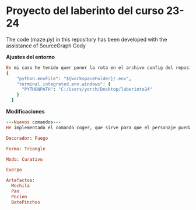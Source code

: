 # Proyecto del laberinto del curso 23-24

The code (maze.py) in this repository has been developed with the assistance of SourceGraph Cody

**Ajustes del entorno**
```ruby
En mi caso he tenido quer poner la ruta en el archivo config del repositoro de esta manera ya que me dejaron de ir los import
{
    "python.envFile": "${workspaceFolder}/.env",
    "terminal.integrated.env.windows": {
      "PYTHONPATH": "C:/Users/yorch/Desktop/laberinto24"
    }
  }
```


**Modificaciones**
```ruby
---Nuevos comandos---
He implementado el comando coger, que sirve para que el personaje pueda coger los objetos del entorno y almacenarlos en su mochila la cual también ha sido implementada como artefacto; El comando soltar, que sirve para soltar los objetos del inventario; Usar, que sirve para usar estos objetos (Una poción o un pan, los cuales ha sido implementada como artefactos y curan al personaje 50 de vida y 20 respectivamente); Apagar, que sirve para que el personaje pueda apagar un fuego y así evitar recibir daño.

Decorador: Fuego

Forma: Triangle

Modo: Curativo

Cuerpo

Artefactos:
  Mochila
  Pan
  Pocion
  BatePinchos
```